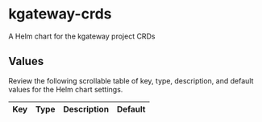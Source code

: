 # kgateway-crds

A Helm chart for the kgateway project CRDs

## Values

Review the following scrollable table of key, type, description, and default values for the Helm chart settings.

| Key | Type | Description | Default |
|-----|------|-------------|---------|

